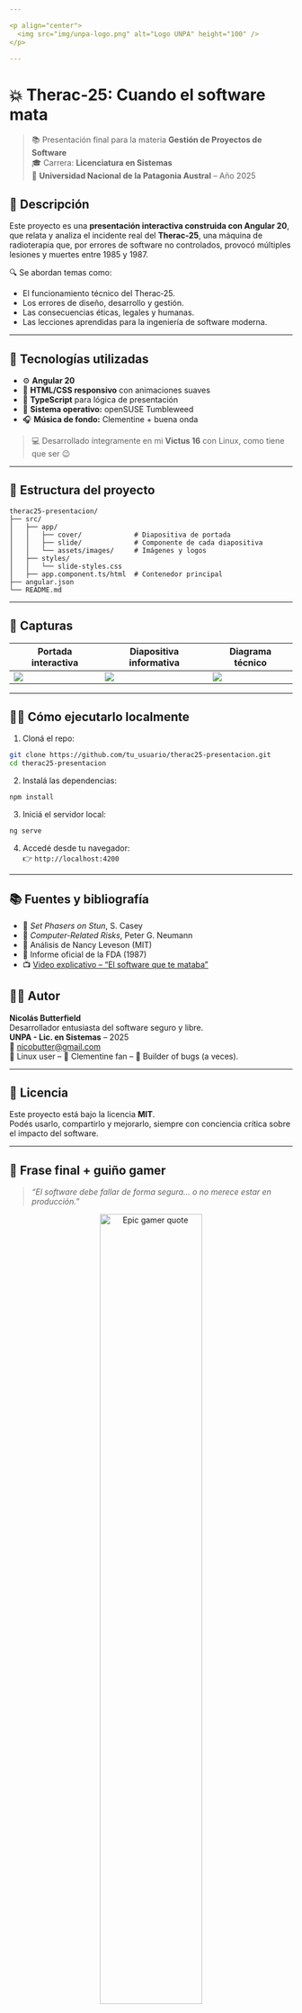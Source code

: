 ```yaml
---

<p align="center">
  <img src="img/unpa-logo.png" alt="Logo UNPA" height="100" />
</p>

---
```


# 💥 Therac‑25: Cuando el software mata

> 📚 Presentación final para la materia **Gestión de Proyectos de Software**  
> 🎓 Carrera: **Licenciatura en Sistemas**  
> 🏫 **Universidad Nacional de la Patagonia Austral** – Año 2025

## 🎯 Descripción

Este proyecto es una **presentación interactiva construida con Angular 20**, que relata y analiza el incidente real del **Therac‑25**, una máquina de radioterapia que, por errores de software no controlados, provocó múltiples lesiones y muertes entre 1985 y 1987.

🔍 Se abordan temas como:

- El funcionamiento técnico del Therac‑25.
- Los errores de diseño, desarrollo y gestión.
- Las consecuencias éticas, legales y humanas.
- Las lecciones aprendidas para la ingeniería de software moderna.

---

## 🔧 Tecnologías utilizadas

- ⚙️ **Angular 20**
- 🎨 **HTML/CSS responsivo** con animaciones suaves
- 🔡 **TypeScript** para lógica de presentación
- 🐧 **Sistema operativo:** openSUSE Tumbleweed
- 🎧 **Música de fondo:** Clementine + buena onda

> 💻 Desarrollado íntegramente en mi **Victus 16** con Linux, como tiene que ser 😉

---

## 📁 Estructura del proyecto

```text
therac25-presentacion/
├── src/
│   ├── app/
│   │   ├── cover/             # Diapositiva de portada
│   │   ├── slide/             # Componente de cada diapositiva
│   │   └── assets/images/     # Imágenes y logos
│   ├── styles/
│   │   └── slide-styles.css
│   ├── app.component.ts/html  # Contenedor principal
├── angular.json
└── README.md
```

---

## 📸 Capturas

| Portada interactiva | Diapositiva informativa | Diagrama técnico |
|---------------------|--------------------------|------------------|
| ![](./src/assets/images/cover.png) | ![](./src/assets/images/slide1.png) | ![](./src/assets/images/diagram.png) |

---

## 🧑‍💻 Cómo ejecutarlo localmente

1. Cloná el repo:

```bash
git clone https://github.com/tu_usuario/therac25-presentacion.git
cd therac25-presentacion
```

2. Instalá las dependencias:

```bash
npm install
```

3. Iniciá el servidor local:

```bash
ng serve
```

4. Accedé desde tu navegador:  
👉 `http://localhost:4200`

---

## 📚 Fuentes y bibliografía

- 📘 *Set Phasers on Stun*, S. Casey
- 📗 *Computer-Related Risks*, Peter G. Neumann
- 🧠 Análisis de Nancy Leveson (MIT)
- 📄 Informe oficial de la FDA (1987)
- 📺 [Video explicativo – “El software que te mataba”](https://www.youtube.com/watch?v=v5mfyj0S2Ss)

## 👨‍💻 Autor

**Nicolás Butterfield**  
Desarrollador entusiasta del software seguro y libre.  
**UNPA - Lic. en Sistemas** – 2025  
📧 nicobutter@gmail.com  
🧠 Linux user – 🧃 Clementine fan – 🧰 Builder of bugs (a veces).

---

## 🪪 Licencia

Este proyecto está bajo la licencia **MIT**.  
Podés usarlo, compartirlo y mejorarlo, siempre con conciencia crítica sobre el impacto del software.

---

## 🧠 Frase final + guiño gamer

> *“El software debe fallar de forma segura... o no merece estar en producción.”*

<p align="center">
  <img src="src/assets/images/epic-quote.png" alt="Epic gamer quote" width="60%" />
</p>

> 🎮 *“War... war never changes.”* – Fallout  
> 🕹️ Porque hasta en los videojuegos, sabemos que una mala decisión de diseño... mata.

---

